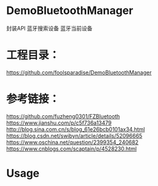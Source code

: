 # DemoBluetoothManager
封装API
蓝牙搜索设备
蓝牙当前设备
# 工程目录：
https://github.com/foolsparadise/DemoBluetoothManager
# 参考链接：
https://github.com/fuzheng0301/FZBluetooth
https://www.jianshu.com/p/c5f736a13479
http://blog.sina.com.cn/s/blog_61e26bcb0101ax34.html
https://blog.csdn.net/swibyn/article/details/52096665
https://www.oschina.net/question/2399354_240682
https://www.cnblogs.com/scaptain/p/4528230.html

# Usage
